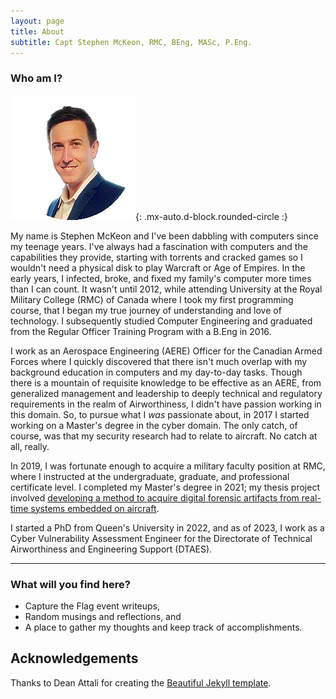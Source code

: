 ```yaml
---
layout: page
title: About
subtitle: Capt Stephen McKeon, RMC, BEng, MASc, P.Eng.
---
```


### Who am I? 

![me](assets/img/RGB.png){: .mx-auto.d-block.rounded-circle :}

My name is Stephen McKeon and I've been dabbling with computers since my teenage years. I've always had a fascination with computers and the capabilities they provide, starting with torrents and cracked games so I wouldn't need a physical disk to play Warcraft or Age of Empires. In the early years, I infected, broke, and fixed my family's computer more times than I can count. It wasn't until 2012, while attending University at the Royal Military College (RMC) of Canada where I took my first programming course, that I began my true journey of  understanding and love of technology. I subsequently studied Computer Engineering and graduated from the Regular Officer Training Program with a B.Eng in 2016.

I work as an Aerospace Engineering (AERE) Officer for the Canadian Armed Forces where I quickly discovered that there isn't much overlap with my background education in computers and my day-to-day tasks. Though there is a mountain of requisite knowledge to be effective as an AERE, from generalized management and leadership to deeply technical and regulatory requirements in the realm of Airworthiness, I didn't have passion working in this domain. So, to pursue what I *was* passionate about, in 2017 I started working on a Master's degree in the cyber domain. The only catch, of course, was that my security research had to relate to aircraft. No catch at all, really.

In 2019, I was fortunate enough to acquire a military faculty position at RMC, where I instructed at the undergraduate, graduate, and professional certificate level. I completed my Master's degree in 2021; my thesis project involved [developing a method to acquire digital forensic artifacts from real-time systems embedded on aircraft](https://github.com/SteveMcKeon/sleuthkit_custom).

I started a PhD from Queen's University in 2022, and as of 2023, I work as a Cyber Vulnerability Assessment Engineer for the Directorate of Technical Airworthiness and Engineering Support (DTAES).

---

### What will you find here?

* Capture the Flag event writeups,
* Random musings and reflections, and
* A place to gather my thoughts and keep track of accomplishments.

## Acknowledgements

Thanks to Dean Attali for creating the [Beautiful Jekyll template](https://github.com/daattali/beautiful-jekyll).
